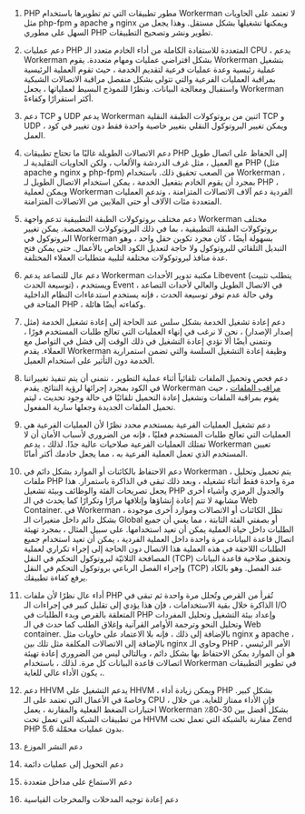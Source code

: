 1. PHP مطور
تطبيقات التي تم تطويرها باستخدام Workerman لا تعتمد على الحاويات مثل php-fpm و apache و nginx ويمكنها تشغيلها بشكل مستقل. وهذا يجعل من السهل على مطوري PHP تطوير ونشر وتصحيح التطبيقات.

2. دعم عمليات PHP المتعددة
للاستفادة الكاملة من أداء الخادم متعدد الـ CPU ، يدعم Workerman بشكل افتراضي عمليات ومهام متعددة. يقوم Workerman بتشغيل عملية رئيسية وعدة عمليات فرعية لتقديم الخدمة ، حيث تقوم العملية الرئيسية بمراقبة العمليات الفرعية والتي تتولى بشكل منفصل مراقبة الاتصالات الشبكية واستقبال ومعالجة البيانات. ونظرًا للنموذج البسيط لعملياتها ، يجعل Workerman أكثر استقرارًا وكفاءةً.

3. دعم TCP و UDP
يدعم Workerman اثنين من بروتوكولات الطبقة النقلية TCP و UDP ، ويمكن تغيير البروتوكول النقلي بتغيير خاصية واحدة فقط دون تغيير في كود العمل. 

4. دعم الاتصالات الطويلة
غالبًا ما تحتاج تطبيقات PHP إلى الحفاظ على اتصال طويل مع العميل ، مثل غرف الدردشة والألعاب ، ولكن الحاويات التقليدية لـ PHP (مثل apache و nginx و php-fpm) من الصعب تحقيق ذلك. باستخدام Workerman ، بمجرد أن يقوم الخادم بتفعيل الخدمة ، يمكن استخدام الاتصال الطويل لـ PHP ، ويمكن لعملية Workerman الفردية دعم آلاف الاتصالات المتزامنة ، وتدعم العمليات المتعددة مئات الآلاف أو حتى الملايين من الاتصالات المتزامنة.

5. دعم مختلف بروتوكولات الطبقة التطبيقية
تدعم واجهة Workerman مختلف بروتوكولات الطبقة التطبيقية ، بما في ذلك البروتوكولات المخصصة. يمكن تغيير البروتوكول في Workerman بسهولة أيضًا ، كان مجرد تكوين حقل واحد ، وهو التبديل التلقائي للبروتوكول ولا حاجة لتعديل الكود الخاص بالأعمال. حتى يمكن فتح عدة منافذ لبروتوكولات مختلفة لتلبية متطلبات العملاء المختلفة.

6. دعم عال للتصاعد
يدعم Workerman مكتبة تدوير الأحداث Libevent (يتطلب تثبيت توسيعة الحدث) ، ويستخدم Event في الاتصال الطويل والعالي لأحداث التصاعد ، وفي حالة عدم توفر توسيعة الحدث ، فإنه يستخدم استدعاءات النظام الداخلية المتاحة في PHP ، وكفاءته أيضًا هائلة.

7. دعم إعادة تشغيل الخدمة بشكل سلس
عند الحاجة إلى إعادة تشغيل الخدمة (مثل إصدار الإصدار) ، نحن لا نرغب في إنهاء العمليات التي تعالج طلبات المستخدم فورًا ، ونتمنى أيضًا ألا تؤدي إعادة التشغيل في ذلك الوقت إلى فشل في التواصل مع العملاء. يقدم Workerman وظيفة إعادة التشغيل السلسة والتي تضمن استمرارية الخدمة دون التأثير على استخدام العميل.

8. دعم فحص وتحميل الملفات تلقائياً
أثناء عملية التطوير ، نتمنى أن يتم تنفيذ تغييراتنا في الكود بمجرد إجرائها لرؤية النتائج. يقدم Workerman [مراقب الملفات](../components/file-monitor.md) ، حيث يقوم بمراقبة الملفات وتشغيل إعادة التحميل تلقائيًا في حالة وجود تحديث ، ليتم تحميل الملفات الجديدة وجعلها سارية المفعول.

9. دعم تشغيل العمليات الفرعية بمستخدم محدد
نظرًا لأن العمليات الفرعية هي العمليات التي تعالج طلبات المستخدم فعليًا ، فإنه من الضروري لأسباب الأمان أن لا تمتلك العمليات الفرعية صلاحيات عالية جدًا. لذلك ، يدعم Workerman تعيين المستخدم الذي تعمل العملية الفرعية به ، مما يجعل خادمك أكثر أمانًا.

10. دعم الاحتفاظ بالكائنات أو الموارد بشكل دائم
في Workerman ، يتم تحميل وتحليل ملفات PHP مرة واحدة فقط أثناء تشغيله ، وبعد ذلك تبقى في الذاكرة باستمرار. هذا يجعل تصريحات الفئة والوظائف وبيئة تشغيل PHP والجدول الرمزي وأشياء أخرى مشابهة لا تتم إعادة إنشاؤها وإتلافها مرارًا وتكرارًا كما يحدث في الـ Web Container. في Workerman ، تظل الكائنات أو الاتصالات وموارد أخرى موجودة بشكل دائم داخل متغيرات الـ Global أو بصفتي الفئة الثابتة ، مما يعني أن جميع الطلبات داخل حياة العملية يمكن أن تعيد استخدامها. على سبيل المثال ، بمجرد تهيئة اتصال قاعدة البيانات مرة واحدة داخل العملية الفردية ، يمكن أن تعيد استخدام جميع الطلبات اللاحقة في هذه العملية هذا الاتصال دون الحاجة إلى إجراء تكراري لعملية المصافحة الثلاثيّة لبروتوكول التحكم في النقل (TCP) وتحقق صلاحية قاعدة البيانات وإجراء الفصل الرباعي بروتوكول التحكم في النقل (TCP) عند الفصل. وهو بالكاد يرفع كفاءة تطبيقك.

11. أداء عال
نظرًا لأن ملفات PHP تُقرأ من القرص وتُحلل مرة واحدة ثم تبقى في الذاكرة خلال بقية الاستخدامات ، فإن هذا يؤدي إلى تقليل كبير في إجراءات الـ I/O المتعلقة بالقرص وبدء الطلبات في PHP وإعداد بيئة التشغيل وتحليل المفردات وتحليل النحو وترجمة الأوامر القرآنية وإغلاق الطلب كما حدث في الـ Web container. بالإضافة إلى ذلك ، فإنه بلا الاعتماد على حاويات مثل nginx و apache ، بالإضافة إلى الاتصالات المكلفة مثل تلك بين nginx وحاوي الـ PHP ، الأمر الرئيسي هو أن الموارد يمكن الاحتفاظ بها بشكل دائم ، وبالتالي ليس من الضروري إعادة تهيئة اتصالات قاعدة البيانات كل مرة. لذلك ، باستخدام Workerman في تطوير التطبيقات ، يكون الأداء عالي للغاية.

12. دعم HHVM
يدعم التشغيل على HHVM ، ويمكن زيادة أداء PHP بشكل كبير. وخاصةً في الأعمال التي تعتمد على الـ CPU ، فإن الأداء ممتاز للغاية. من خلال اختبارات الضغط الفعلية والمقارنة ، يعمل Workerman بشكل أفضل بين 30-80٪ من تطبيقات الشبكة التي تعمل تحت HHVM مقارنة بالشبكة التي تعمل تحت Zend PHP 5.6 بدون عمليات محمّلة.

13. دعم النشر الموزع

14. دعم التحويل إلى عمليات دائمة

15. دعم الاستماع على مداخل متعددة

16. دعم إعادة توجيه المدخلات والمخرجات القياسية
